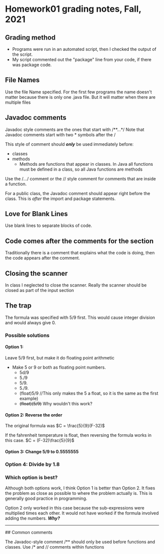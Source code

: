 # Homework01 grading notes, Fall, 2021

## Grading method

* Programs were run in an automated script, then I checked the output of the script.
* My script commented out the "package" line from your code, if there was package code.


## File Names

Use the file Name specified.  For the first few programs the name doesn't matter because there is only one .java file.  But it will matter when there are multiple files

## Javadoc comments

Javadoc style comments are the ones that start with /**...*/ Note that Javadoc comments start with two * symbols after the /

This style of comment should ***only*** be used immediately before:

* classes
* methods 
   * Methods are functions that appear in classes.  In Java all functions must be defined in a class, so all Java functions are methods

Use the /*...*/ comment or the // style comment for comments that are inside a function.

For a public class, the Javadoc comment should appear right before the class.  This is *after* the import and package statements.

## Love for Blank Lines

Use blank lines to separate blocks of code.

## Code comes after the comments for the section

Traditionally there is a comment that explains what the code is doing, then the code appears after the comment.
## Closing the scanner

In class I neglected to close the scanner.  Really the scanner should be closed as part of the input section

## The trap

The formula was specified with 5/9 first.  This would cause integer division and would always give 0.  

### Possible solutions

#### Option 1: 

 Leave 5/9 first, but make it do floating point arithmetic

 * Make 5 or 9 or both as floating point numbers.
    * 5d/9
    * 5./9
    * 5/9.
    * 5./9.
     * (float)5/9 //This only makes the 5 a float, so it is the same as the first example)
     * ~~(float)(5/9)~~ Why wouldn't this work?

#### Option 2: Reverse the order

The original formula was $C = \frac{5}{9}(F-32)$

If the fahrenheit temperature is float, then reversing the formula works in this case. $C = (F-32)\frac{5}{9}$

#### Option 3: Change 5/9 to 0.5555555

### Option 4: Divide by 1.8


### Which option is best?

Although both options work, I think Option 1 is better than Option 2.  It fixes the problem as close as possible to where the problem actually is.  This is generally good practice in programming.

Option 2 only worked in this case because the sub-expressions were multiplied times each other.  It would not have worked if the formula involved adding the numbers.  ***Why?***

<hr>
## Common comments 

The Javadoc-style comment /** should only be used before functions and classes.  Use /* and // comments within functions




